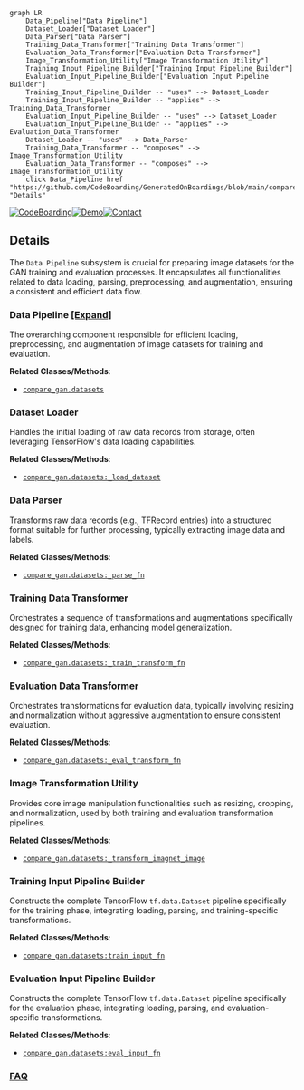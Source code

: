 ```mermaid
graph LR
    Data_Pipeline["Data Pipeline"]
    Dataset_Loader["Dataset Loader"]
    Data_Parser["Data Parser"]
    Training_Data_Transformer["Training Data Transformer"]
    Evaluation_Data_Transformer["Evaluation Data Transformer"]
    Image_Transformation_Utility["Image Transformation Utility"]
    Training_Input_Pipeline_Builder["Training Input Pipeline Builder"]
    Evaluation_Input_Pipeline_Builder["Evaluation Input Pipeline Builder"]
    Training_Input_Pipeline_Builder -- "uses" --> Dataset_Loader
    Training_Input_Pipeline_Builder -- "applies" --> Training_Data_Transformer
    Evaluation_Input_Pipeline_Builder -- "uses" --> Dataset_Loader
    Evaluation_Input_Pipeline_Builder -- "applies" --> Evaluation_Data_Transformer
    Dataset_Loader -- "uses" --> Data_Parser
    Training_Data_Transformer -- "composes" --> Image_Transformation_Utility
    Evaluation_Data_Transformer -- "composes" --> Image_Transformation_Utility
    click Data_Pipeline href "https://github.com/CodeBoarding/GeneratedOnBoardings/blob/main/compare_gan/Data_Pipeline.md" "Details"
```

[![CodeBoarding](https://img.shields.io/badge/Generated%20by-CodeBoarding-9cf?style=flat-square)](https://github.com/CodeBoarding/GeneratedOnBoardings)[![Demo](https://img.shields.io/badge/Try%20our-Demo-blue?style=flat-square)](https://www.codeboarding.org/demo)[![Contact](https://img.shields.io/badge/Contact%20us%20-%20contact@codeboarding.org-lightgrey?style=flat-square)](mailto:contact@codeboarding.org)

## Details

The `Data Pipeline` subsystem is crucial for preparing image datasets for the GAN training and evaluation processes. It encapsulates all functionalities related to data loading, parsing, preprocessing, and augmentation, ensuring a consistent and efficient data flow.

### Data Pipeline [[Expand]](./Data_Pipeline.md)
The overarching component responsible for efficient loading, preprocessing, and augmentation of image datasets for training and evaluation.


**Related Classes/Methods**:

- <a href="https://github.com/google/compare_gan/blob/master/compare_gan/datasets.py" target="_blank" rel="noopener noreferrer">`compare_gan.datasets`</a>


### Dataset Loader
Handles the initial loading of raw data records from storage, often leveraging TensorFlow's data loading capabilities.


**Related Classes/Methods**:

- <a href="https://github.com/google/compare_gan/blob/master/compare_gan/datasets.py" target="_blank" rel="noopener noreferrer">`compare_gan.datasets:_load_dataset`</a>


### Data Parser
Transforms raw data records (e.g., TFRecord entries) into a structured format suitable for further processing, typically extracting image data and labels.


**Related Classes/Methods**:

- <a href="https://github.com/google/compare_gan/blob/master/compare_gan/datasets.py" target="_blank" rel="noopener noreferrer">`compare_gan.datasets:_parse_fn`</a>


### Training Data Transformer
Orchestrates a sequence of transformations and augmentations specifically designed for training data, enhancing model generalization.


**Related Classes/Methods**:

- <a href="https://github.com/google/compare_gan/blob/master/compare_gan/datasets.py" target="_blank" rel="noopener noreferrer">`compare_gan.datasets:_train_transform_fn`</a>


### Evaluation Data Transformer
Orchestrates transformations for evaluation data, typically involving resizing and normalization without aggressive augmentation to ensure consistent evaluation.


**Related Classes/Methods**:

- <a href="https://github.com/google/compare_gan/blob/master/compare_gan/datasets.py" target="_blank" rel="noopener noreferrer">`compare_gan.datasets:_eval_transform_fn`</a>


### Image Transformation Utility
Provides core image manipulation functionalities such as resizing, cropping, and normalization, used by both training and evaluation transformation pipelines.


**Related Classes/Methods**:

- <a href="https://github.com/google/compare_gan/blob/master/compare_gan/datasets.py" target="_blank" rel="noopener noreferrer">`compare_gan.datasets:_transform_imagnet_image`</a>


### Training Input Pipeline Builder
Constructs the complete TensorFlow `tf.data.Dataset` pipeline specifically for the training phase, integrating loading, parsing, and training-specific transformations.


**Related Classes/Methods**:

- <a href="https://github.com/google/compare_gan/blob/master/compare_gan/datasets.py" target="_blank" rel="noopener noreferrer">`compare_gan.datasets:train_input_fn`</a>


### Evaluation Input Pipeline Builder
Constructs the complete TensorFlow `tf.data.Dataset` pipeline specifically for the evaluation phase, integrating loading, parsing, and evaluation-specific transformations.


**Related Classes/Methods**:

- <a href="https://github.com/google/compare_gan/blob/master/compare_gan/datasets.py" target="_blank" rel="noopener noreferrer">`compare_gan.datasets:eval_input_fn`</a>




### [FAQ](https://github.com/CodeBoarding/GeneratedOnBoardings/tree/main?tab=readme-ov-file#faq)